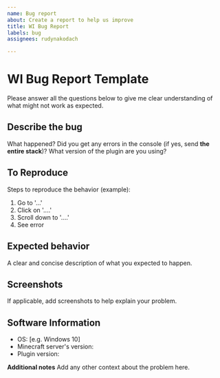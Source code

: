 ```yaml
---
name: Bug report
about: Create a report to help us improve
title: WI Bug Report
labels: bug
assignees: rudynakodach

---
```


# WI Bug Report Template
Please answer all the questions below to give me clear understanding of what might not work as expected.

## Describe the bug
What happened?
Did you get any errors in the console (if yes, send **the entire stack**)?
What version of the plugin are you using?

## To Reproduce
Steps to reproduce the behavior (example):
1. Go to '...'
2. Click on '....'
3. Scroll down to '....'
4. See error

## Expected behavior
A clear and concise description of what you expected to happen.

## Screenshots
If applicable, add screenshots to help explain your problem.

## Software Information
 - OS: [e.g. Windows 10]
- Minecraft server's version: 
- Plugin version: 

**Additional notes**
Add any other context about the problem here.
